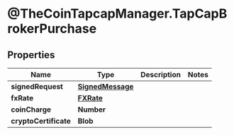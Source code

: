 # @TheCoinTapcapManager.TapCapBrokerPurchase

## Properties
Name | Type | Description | Notes
------------ | ------------- | ------------- | -------------
**signedRequest** | [**SignedMessage**](SignedMessage.md) |  | 
**fxRate** | [**FXRate**](FXRate.md) |  | 
**coinCharge** | **Number** |  | 
**cryptoCertificate** | **Blob** |  | 


